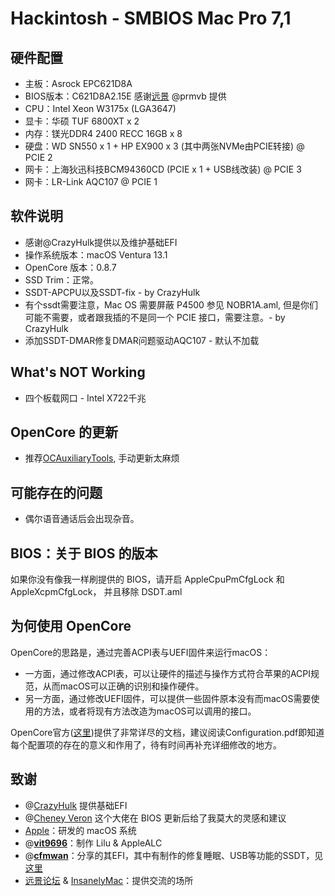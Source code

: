 # Hackintosh - SMBIOS Mac Pro 7,1

## 硬件配置

- 主板：Asrock EPC621D8A 
- BIOS版本：C621D8A2.15E 感谢[远景](bbs.pcbeta.com) @prmvb 提供
- CPU：Intel Xeon W3175x (LGA3647)
- 显卡：华硕 TUF 6800XT x 2
- 内存：镁光DDR4 2400 RECC 16GB x 8
- 硬盘：WD SN550 x 1 + HP EX900 x 3 (其中两张NVMe由PCIE转接) @ PCIE 2
- 网卡：上海狄迅科技BCM94360CD (PCIE x 1 + USB线改装) @  PCIE 3
- 网卡：LR-Link AQC107 @ PCIE 1

## 软件说明

- 感谢@CrazyHulk提供以及维护基础EFI
- 操作系统版本：macOS Ventura 13.1
- OpenCore 版本：0.8.7
- SSD Trim：正常。
- SSDT-APCPU以及SSDT-fix - by CrazyHulk
- 有个ssdt需要注意，Mac OS 需要屏蔽 P4500 参见 NOBR1A.aml, 但是你们可能不需要，或者跟我插的不是同一个 PCIE 接口，需要注意。- by CrazyHulk 
- 添加SSDT-DMAR修复DMAR问题驱动AQC107 - 默认不加载

## What's NOT Working
- 四个板载网口 - Intel X722千兆

## OpenCore 的更新

-  推荐[OCAuxiliaryTools](https://github.com/ic005k/OCAuxiliaryTools/), 手动更新太麻烦

## 可能存在的问题

- 偶尔语音通话后会出现杂音。

## BIOS：关于 BIOS 的版本

如果你没有像我一样刷提供的 BIOS，请开启 AppleCpuPmCfgLock 和 AppleXcpmCfgLock， 并且移除 DSDT.aml

## 为何使用 OpenCore

OpenCore的思路是，通过完善ACPI表与UEFI固件来运行macOS：

- 一方面，通过修改ACPI表，可以让硬件的描述与操作方式符合苹果的ACPI规范，从而macOS可以正确的识别和操作硬件。
- 另一方面，通过修改UEFI固件，可以提供一些固件原本没有而macOS需要使用的方法，或者将现有方法改造为macOS可以调用的接口。

OpenCore官方([这里](https://github.com/acidanthera/OpenCorePkg))提供了非常详尽的文档，建议阅读Configuration.pdf即知道每个配置项的存在的意义和作用了，待有时间再补充详细修改的地方。

## 致谢

- @[CrazyHulk](https://github.com/CrazyHulk/) 提供基础EFI
- @[Cheney Veron](https://github.com/cheneyveron) 这个大佬在 BIOS 更新后给了我莫大的灵感和建议
- [Apple](https://www.apple.com)：研发的 macOS 系统
- @[**vit9696**](https://github.com/vit9696)：制作 Lilu & AppleALC
- @[**cfmwan**](http://i.pcbeta.com/space-uid-8977.html)：分享的其EFI，其中有制作的修复睡眠、USB等功能的SSDT，见[这里](http://bbs.pcbeta.com/viewthread-1832693-1-1.html)
- [远景论坛](http://bbs.pcbeta.com) & [InsanelyMac](http://www.insanelymac.com)：提供交流的场所
